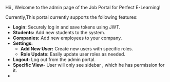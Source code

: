 Hii , 
Welcome to the admin page of the Job Portal for Perfect E-Learning!

Currently,This portal currently supports the following features:

- **Login:** Securely log in and save tokens using JWT.
- **Students:** Add new students to the system.
- **Companies:** Add new employees to your company.
- **Settings:**
  - **Add New User:** Create new users with specific roles.
  - **Role Update:** Easily update user roles as needed.
- **Logout:** Log out from the admin portal.
- **Specific View**- User will only see sidebar , which he has permission for it.
-  

